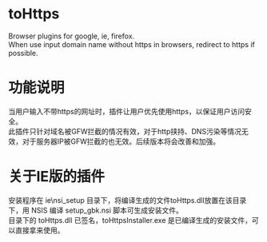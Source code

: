 # toHttps
Browser plugins for google, ie, firefox.   
When use input domain name without https in browsers, redirect to https if possible.  

功能说明  
======
当用户输入不带https的网址时，插件让用户优先使用https，以保证用户访问安全。  
此插件只针对域名被GFW拦截的情况有效，对于http挟持、DNS污染等情况无效，对于服务器IP被GFW拦截的也无效。后续版本将会改善和加强。  

关于IE版的插件  
======
安装程序在 ie\nsi_setup 目录下，将编译生成的文件toHttps.dll放置在该目录下，用 NSIS 编译 setup_gbk.nsi 脚本可生成安装文件。  
目录下的 toHttps.dll 已签名，toHttpsInstaller.exe 是已编译生成的安装文件，可以直接拿来使用。
